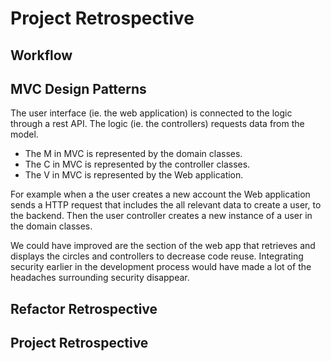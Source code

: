 # Project Retrospective

## Workflow

## MVC Design Patterns

The user interface (ie. the web application) is connected to the logic through a rest API. The logic (ie. the controllers) requests data from the model.
* The M in MVC is represented by the domain classes.
* The C in MVC is represented by the controller classes.
* The V in MVC is represented by the Web application.

For example when a the user creates a new account the Web application sends a HTTP request that includes the all relevant data to create a user, to the backend. Then the user controller creates a new instance of a user in the domain classes.

We could have improved are the section of the web app that retrieves and displays the circles and controllers to decrease code reuse. Integrating security earlier in the development process would have made a lot of the headaches surrounding security disappear.

## Refactor Retrospective

## Project Retrospective
